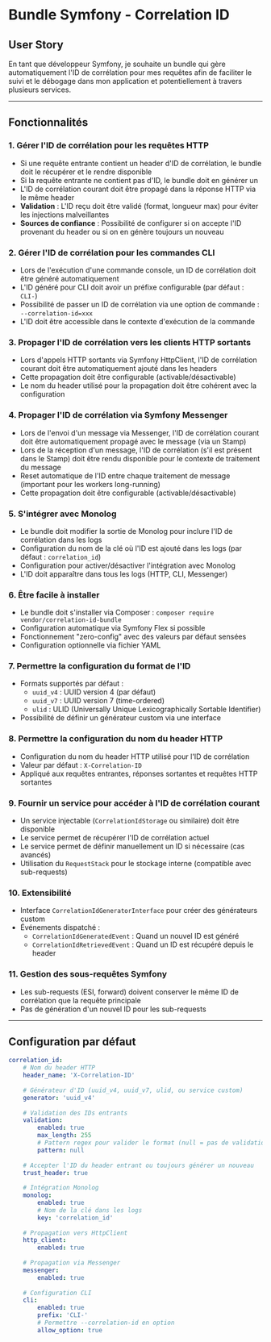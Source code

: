 # Bundle Symfony - Correlation ID

## User Story

En tant que développeur Symfony, je souhaite un bundle qui gère automatiquement l'ID de corrélation pour mes requêtes afin de faciliter le suivi et le débogage dans mon application et potentiellement à travers plusieurs services.

---

## Fonctionnalités

### 1. Gérer l'ID de corrélation pour les requêtes HTTP

- Si une requête entrante contient un header d'ID de corrélation, le bundle doit le récupérer et le rendre disponible
- Si la requête entrante ne contient pas d'ID, le bundle doit en générer un
- L'ID de corrélation courant doit être propagé dans la réponse HTTP via le même header
- **Validation** : L'ID reçu doit être validé (format, longueur max) pour éviter les injections malveillantes
- **Sources de confiance** : Possibilité de configurer si on accepte l'ID provenant du header ou si on en génère toujours un nouveau

### 2. Gérer l'ID de corrélation pour les commandes CLI

- Lors de l'exécution d'une commande console, un ID de corrélation doit être généré automatiquement
- L'ID généré pour CLI doit avoir un préfixe configurable (par défaut : `CLI-`)
- Possibilité de passer un ID de corrélation via une option de commande : `--correlation-id=xxx`
- L'ID doit être accessible dans le contexte d'exécution de la commande

### 3. Propager l'ID de corrélation vers les clients HTTP sortants

- Lors d'appels HTTP sortants via Symfony HttpClient, l'ID de corrélation courant doit être automatiquement ajouté dans les headers
- Cette propagation doit être configurable (activable/désactivable)
- Le nom du header utilisé pour la propagation doit être cohérent avec la configuration

### 4. Propager l'ID de corrélation via Symfony Messenger

- Lors de l'envoi d'un message via Messenger, l'ID de corrélation courant doit être automatiquement propagé avec le message (via un Stamp)
- Lors de la réception d'un message, l'ID de corrélation (s'il est présent dans le Stamp) doit être rendu disponible pour le contexte de traitement du message
- Reset automatique de l'ID entre chaque traitement de message (important pour les workers long-running)
- Cette propagation doit être configurable (activable/désactivable)

### 5. S'intégrer avec Monolog

- Le bundle doit modifier la sortie de Monolog pour inclure l'ID de corrélation dans les logs
- Configuration du nom de la clé où l'ID est ajouté dans les logs (par défaut : `correlation_id`)
- Configuration pour activer/désactiver l'intégration avec Monolog
- L'ID doit apparaître dans tous les logs (HTTP, CLI, Messenger)

### 6. Être facile à installer

- Le bundle doit s'installer via Composer : `composer require vendor/correlation-id-bundle`
- Configuration automatique via Symfony Flex si possible
- Fonctionnement "zero-config" avec des valeurs par défaut sensées
- Configuration optionnelle via fichier YAML

### 7. Permettre la configuration du format de l'ID

- Formats supportés par défaut :
  - `uuid_v4` : UUID version 4 (par défaut)
  - `uuid_v7` : UUID version 7 (time-ordered)
  - `ulid` : ULID (Universally Unique Lexicographically Sortable Identifier)
- Possibilité de définir un générateur custom via une interface

### 8. Permettre la configuration du nom du header HTTP

- Configuration du nom du header HTTP utilisé pour l'ID de corrélation
- Valeur par défaut : `X-Correlation-ID`
- Appliqué aux requêtes entrantes, réponses sortantes et requêtes HTTP sortantes

### 9. Fournir un service pour accéder à l'ID de corrélation courant

- Un service injectable (`CorrelationIdStorage` ou similaire) doit être disponible
- Le service permet de récupérer l'ID de corrélation actuel
- Le service permet de définir manuellement un ID si nécessaire (cas avancés)
- Utilisation du `RequestStack` pour le stockage interne (compatible avec sub-requests)

### 10. Extensibilité

- Interface `CorrelationIdGeneratorInterface` pour créer des générateurs custom
- Événements dispatché :
  - `CorrelationIdGeneratedEvent` : Quand un nouvel ID est généré
  - `CorrelationIdRetrievedEvent` : Quand un ID est récupéré depuis le header

### 11. Gestion des sous-requêtes Symfony

- Les sub-requests (ESI, forward) doivent conserver le même ID de corrélation que la requête principale
- Pas de génération d'un nouvel ID pour les sub-requests

---

## Configuration par défaut

```yaml
correlation_id:
    # Nom du header HTTP
    header_name: 'X-Correlation-ID'
    
    # Générateur d'ID (uuid_v4, uuid_v7, ulid, ou service custom)
    generator: 'uuid_v4'
    
    # Validation des IDs entrants
    validation:
        enabled: true
        max_length: 255
        # Pattern regex pour valider le format (null = pas de validation pattern)
        pattern: null
    
    # Accepter l'ID du header entrant ou toujours générer un nouveau
    trust_header: true
    
    # Intégration Monolog
    monolog:
        enabled: true
        # Nom de la clé dans les logs
        key: 'correlation_id'
    
    # Propagation vers HttpClient
    http_client:
        enabled: true
    
    # Propagation via Messenger
    messenger:
        enabled: true
    
    # Configuration CLI
    cli:
        enabled: true
        prefix: 'CLI-'
        # Permettre --correlation-id en option
        allow_option: true
